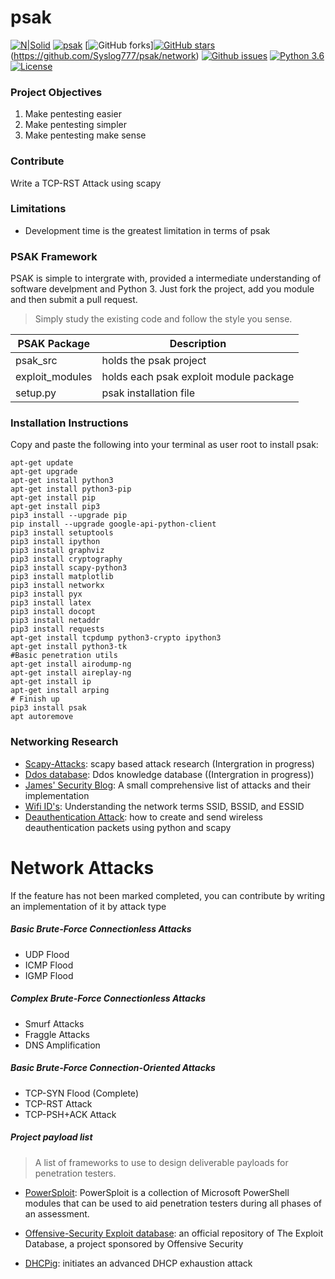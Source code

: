 # psak  

[![N|Solid](https://www.python.org/static/community_logos/python-powered-w-100x40.png)](https://nodesource.com/products/nsolid)
[![psak](https://img.shields.io/badge/PSAK-Open--Source-000000.svg)](https://github.com/Syslog777/psak/) [![GitHub forks](https://img.shields.io/github/forks/Syslog777/psak.svg)][![GitHub stars](https://img.shields.io/github/stars/Syslog777/psak.svg)](https://github.com/Syslog777/psak/stars)(https://github.com/Syslog777/psak/network) [![Github issues](https://img.shields.io/github/issues/Syslog777/psak.svg)](https://github.com/Syslog777/psak/issues) [![Python 3.6](https://img.shields.io/badge/Python-3.6-00BFFF.svg)](https://www.python.org/downloads/release/python-363/) [![License](https://img.shields.io/github/license/Syslog777/psak.svg)](https://github.com/Syslog777/psak/blob/Release-0.5/LICENSE)


### Project Objectives
1. Make pentesting easier
2. Make pentesting simpler
3. Make pentesting make sense

### Contribute
Write a TCP-RST Attack using scapy
  
### Limitations
- Development time is the greatest limitation in terms of psak
 
 ### PSAK Framework
PSAK is simple to intergrate with, provided a intermediate
understanding of software develpment and Python 3. Just fork the
project, add you module and then submit a pull request.

> Simply study the existing code and follow the style you sense.

PSAK Package  | Description
------------- | -------------
psak_src | holds the psak project
exploit_modules | holds each psak exploit module package
setup.py | psak installation file 


 
### Installation Instructions
Copy and paste the following into your terminal as user root
to install psak:
```
apt-get update
apt-get upgrade
apt-get install python3
apt-get install python3-pip
apt-get install pip
apt-get install pip3
pip3 install --upgrade pip
pip install --upgrade google-api-python-client
pip3 install setuptools
pip3 install ipython
pip3 install graphviz
pip3 install cryptography
pip3 install scapy-python3
pip3 install matplotlib
pip3 install networkx
pip3 install pyx
pip3 install latex
pip3 install docopt
pip3 install netaddr
pip3 install requests
apt-get install tcpdump python3-crypto ipython3
apt-get install python3-tk
#Basic penetration utils
apt-get install airodump-ng
apt-get install aireplay-ng
apt-get install ip
apt-get install arping
# Finish up
pip3 install psak
apt autoremove
```

### Networking Research
  - [Scapy-Attacks][Scapy-Attacks]: scapy based attack research (Intergration in progress)
  - [Ddos database][ddosd]: Ddos knowledge database ((Intergration in progress))
  - [James' Security Blog][jsb]: A small comprehensive list of attacks and their implementation
  - [Wifi ID's][juniper]: Understanding the network terms SSID, BSSID, and ESSID 
  - [Deauthentication Attack][deauth]: how to create and send 
  wireless deauthentication packets using python and scapy

# Network Attacks
If the feature has not been marked completed, you can contribute
by writing an implementation of it by attack type
##### Basic Brute-Force Connectionless Attacks
- UDP Flood
- ICMP Flood
- IGMP Flood
##### Complex Brute-Force Connectionless Attacks
- Smurf Attacks
- Fraggle Attacks
- DNS Amplification
##### Basic Brute-Force Connection-Oriented Attacks
- TCP-SYN Flood (Complete)
- TCP-RST Attack
- TCP-PSH+ACK Attack

##### Project payload list
> A list of frameworks to use to design deliverable payloads for penetration testers. 
- [PowerSploit][powersploit]: PowerSploit is a collection of Microsoft PowerShell modules that can be used to aid penetration testers during all phases of an assessment.
- [Offensive-Security Exploit database][exploit-database]: an official repository of The Exploit Database, a project sponsored by Offensive Security
- [DHCPig][dhcpig]: initiates an advanced DHCP exhaustion attack

   [ddosd]: <https://security.radware.com/ddos-knowledge-center/ddospedia/>
   [dhcpTake]: <https://github.com/david415/dhcptakeover>
   [powersploit]: <https://github.com/PowerShellMafia/PowerSploit>
   [waf]: <https://github.com/EnableSecurity/wafw00f>
   [tplMap]: <https://github.com/epinna/tplmap>
   [mitmAP]: <https://github.com/xdavidhu/mitmAP>
   [sshMitm]: <https://github.com/jtesta/ssh-mitm>
   [tlsprober]: <https://github.com/WestpointLtd/tls_prober>
   [finmap]: <https://github.com/kurobeats/fimap>
   [NoSql]: <https://github.com/codingo/NoSQLMap>
   [webscrnshot]: <https://github.com/maaaaz/webscreenshot>
   [exploit-database]: <https://github.com/offensive-security/exploit-database>
   [dhcpig]: <https://github.com/kamorin/DHCPig>
   [slowloris]: <https://github.com/gkbrk/slowloris>
   [DHCP-starvation]: <http://cabeggar.github.io/2016/02/21/DHCP-starvation-with-ScaPy/>
   [Scapy-Attacks]: <http://www.secdev.org/conf/scapy_csw05.pdf>
   [jsb]: <http://jamesdotcom.com/?p=264>
   [juniper]: <https://www.juniper.net/documentation/en_US/junos-space-apps/network-director2.0/topics/concept/wireless-ssid-bssid-essid.html>
   [deauth]: <http://www.bitforestinfo.com/2017/06/how-to-create-and-send-wireless-deauthentication-packets-using-python-and-scapy.html>
